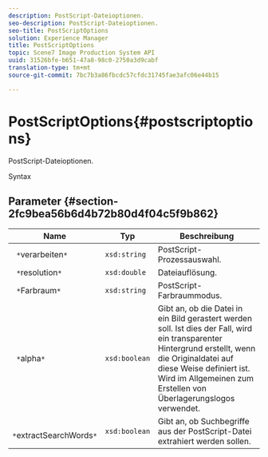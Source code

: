 ```yaml
---
description: PostScript-Dateioptionen.
seo-description: PostScript-Dateioptionen.
seo-title: PostScriptOptions
solution: Experience Manager
title: PostScriptOptions
topic: Scene7 Image Production System API
uuid: 31526bfe-b651-47a8-98c0-2750a3d9cabf
translation-type: tm+mt
source-git-commit: 7bc7b3a86fbcdc57cfdc31745fae3afc06e44b15

---
```



# PostScriptOptions{#postscriptoptions}

PostScript-Dateioptionen.

Syntax

## Parameter {#section-2fc9bea56b6d4b72b80d4f04c5f9b862}

| Name | Typ | Beschreibung |
|---|---|---|
| ` *`verarbeiten`*` | `xsd:string` | PostScript-Prozessauswahl. |
| ` *`resolution`*` | `xsd:double` | Dateiauflösung. |
| ` *`Farbraum`*` | `xsd:string` | PostScript-Farbraummodus. |
| ` *`alpha`*` | `xsd:boolean` | Gibt an, ob die Datei in ein Bild gerastert werden soll. Ist dies der Fall, wird ein transparenter Hintergrund erstellt, wenn die Originaldatei auf diese Weise definiert ist. Wird im Allgemeinen zum Erstellen von Überlagerungslogos verwendet. |
| ` *`extractSearchWords`*` | `xsd:boolean` | Gibt an, ob Suchbegriffe aus der PostScript-Datei extrahiert werden sollen. |

